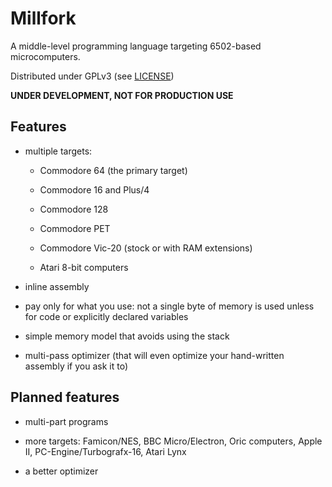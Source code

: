 # Millfork

A middle-level programming language targeting 6502-based microcomputers. 

Distributed under GPLv3 (see [LICENSE](LICENSE))

**UNDER DEVELOPMENT, NOT FOR PRODUCTION USE**

## Features

* multiple targets:

    * Commodore 64 (the primary target)
    
    * Commodore 16 and Plus/4
    
    * Commodore 128
    
    * Commodore PET
    
    * Commodore Vic-20 (stock or with RAM extensions)
    
    * Atari 8-bit computers

* inline assembly

* pay only for what you use: not a single byte of memory is used unless for code or explicitly declared variables

* simple memory model that avoids using the stack

* multi-pass optimizer (that will even optimize your hand-written assembly if you ask it to)

## Planned features

* multi-part programs

* more targets: Famicon/NES, BBC Micro/Electron, Oric computers, Apple II, PC-Engine/Turbografx-16, Atari Lynx

* a better optimizer